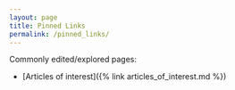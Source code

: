 ```yaml
---
layout: page
title: Pinned Links
permalink: /pinned_links/
---
```


Commonly edited/explored pages:

- [Articles of interest]({% link articles_of_interest.md %})


